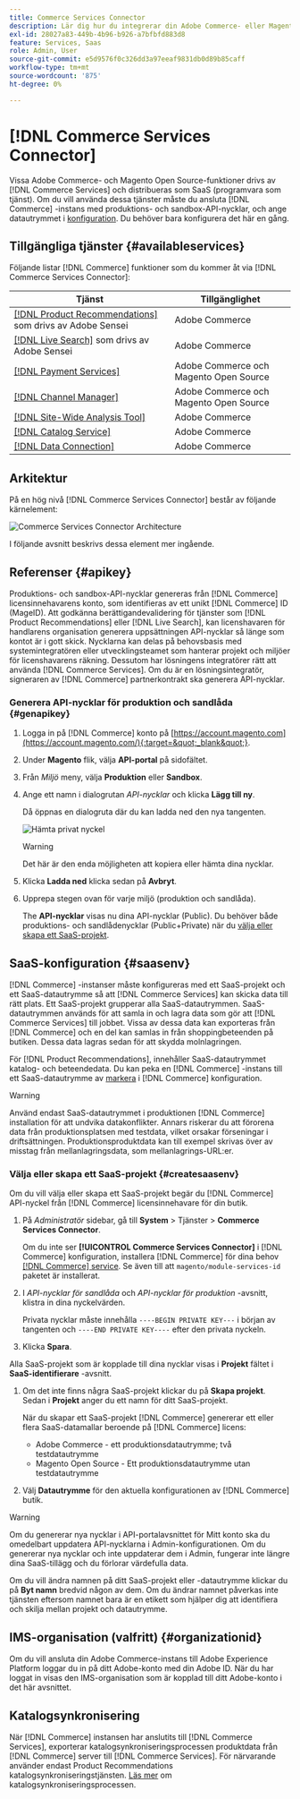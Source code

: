 ```yaml
---
title: Commerce Services Connector
description: Lär dig hur du integrerar din Adobe Commerce- eller Magento Open Source-instans med tjänster med hjälp av API-nycklar för produktion och sandlåda.
exl-id: 28027a83-449b-4b96-b926-a7bfbfd883d8
feature: Services, Saas
role: Admin, User
source-git-commit: e5d9576f0c326dd3a97eeaf9831db0d89b85caff
workflow-type: tm+mt
source-wordcount: '875'
ht-degree: 0%

---
```


# [!DNL Commerce Services Connector]

Vissa Adobe Commerce- och Magento Open Source-funktioner drivs av [!DNL Commerce Services]  och distribueras som SaaS (programvara som tjänst). Om du vill använda dessa tjänster måste du ansluta [!DNL Commerce] -instans med produktions- och sandbox-API-nycklar, och ange datautrymmet i [konfiguration](https://experienceleague.adobe.com/docs/commerce-admin/config/services/saas.html). Du behöver bara konfigurera det här en gång.

## Tillgängliga tjänster {#availableservices}

Följande listar [!DNL Commerce] funktioner som du kommer åt via [!DNL Commerce Services Connector]:

| Tjänst | Tillgänglighet |
| ---|--- |
| [[!DNL Product Recommendations]](/help/product-recommendations/overview.md) som drivs av Adobe Sensei | Adobe Commerce |
| [[!DNL Live Search]](/help/live-search/overview.md) som drivs av Adobe Sensei | Adobe Commerce |
| [[!DNL Payment Services]](/help/payment-services/overview.md) | Adobe Commerce och Magento Open Source |
| [[!DNL Channel Manager]](https://experienceleague.adobe.com/docs/commerce-channels/channel-manager/intro-to-channel-manager/overview.html) | Adobe Commerce och Magento Open Source |
| [[!DNL Site-Wide Analysis Tool]](https://experienceleague.adobe.com/docs/commerce-operations/tools/site-wide-analysis-tool/intro.html) | Adobe Commerce |
| [[!DNL Catalog Service]](/help/catalog-service/overview.md) | Adobe Commerce |
| [[!DNL Data Connection]](/help/data-connection/overview.md) | Adobe Commerce |

## Arkitektur

På en hög nivå [!DNL Commerce Services Connector] består av följande kärnelement:

![Commerce Services Connector Architecture](assets/saas-config-sync-workflow.png)

I följande avsnitt beskrivs dessa element mer ingående.

## Referenser {#apikey}

Produktions- och sandbox-API-nycklar genereras från [!DNL Commerce] licensinnehavarens konto, som identifieras av ett unikt [!DNL Commerce] ID (MageID). Att godkänna berättigandevalidering för tjänster som [!DNL Product Recommendations] eller [!DNL Live Search], kan licenshavaren för handlarens organisation generera uppsättningen API-nycklar så länge som kontot är i gott skick. Nycklarna kan delas på behovsbasis med systemintegratören eller utvecklingsteamet som hanterar projekt och miljöer för licenshavarens räkning. Dessutom har lösningens integratörer rätt att använda [!DNL Commerce Services]. Om du är en lösningsintegratör, signeraren av [!DNL Commerce] partnerkontrakt ska generera API-nycklar.

### Generera API-nycklar för produktion och sandlåda {#genapikey}

1. Logga in på [!DNL Commerce] konto på [https://account.magento.com](https://account.magento.com/){:target=&quot;_blank&quot;}.

1. Under **Magento** flik, välja **API-portal** på sidofältet.

1. Från _Miljö_ meny, välja **Produktion** eller **Sandbox**.

1. Ange ett namn i dialogrutan _API-nycklar_ och klicka **Lägg till ny**.

   Då öppnas en dialogruta där du kan ladda ned den nya tangenten.

   ![Hämta privat nyckel](assets/download-api-private-key.png)

   >[!WARNING]
   >
   > Det här är den enda möjligheten att kopiera eller hämta dina nycklar.

1. Klicka **Ladda ned** klicka sedan på **Avbryt**.

1. Upprepa stegen ovan för varje miljö (produktion och sandlåda).

   The **API-nycklar** visas nu dina API-nycklar (Public). Du behöver både produktions- och sandlådenycklar (Public+Private) när du [välja eller skapa ett SaaS-projekt](#createsaasenv).

## SaaS-konfiguration {#saasenv}

[!DNL Commerce] -instanser måste konfigureras med ett SaaS-projekt och ett SaaS-datautrymme så att [!DNL Commerce Services] kan skicka data till rätt plats. Ett SaaS-projekt grupperar alla SaaS-datautrymmen. SaaS-datautrymmen används för att samla in och lagra data som gör att [!DNL Commerce Services] till jobbet. Vissa av dessa data kan exporteras från [!DNL Commerce] och en del kan samlas in från shoppingbeteenden på butiken. Dessa data lagras sedan för att skydda molnlagringen.

För [!DNL Product Recommendations], innehåller SaaS-datautrymmet katalog- och beteendedata. Du kan peka en [!DNL Commerce] -instans till ett SaaS-datautrymme av [markera](https://docs.magento.com/user-guide/configuration/services/saas.html) i [!DNL Commerce] konfiguration.

>[!WARNING]
>
> Använd endast SaaS-datautrymmet i produktionen [!DNL Commerce] installation för att undvika datakonflikter. Annars riskerar du att förorena data från produktionsplatsen med testdata, vilket orsakar förseningar i driftsättningen. Produktionsproduktdata kan till exempel skrivas över av misstag från mellanlagringsdata, som mellanlagrings-URL:er.

### Välja eller skapa ett SaaS-projekt {#createsaasenv}

Om du vill välja eller skapa ett SaaS-projekt begär du [!DNL Commerce] API-nyckel från [!DNL Commerce] licensinnehavare för din butik.

1. På _Administratör_ sidebar, gå till **System** > Tjänster > **Commerce Services Connector**.

   Om du inte ser **[!UICONTROL Commerce Services Connector]** i [!DNL Commerce] konfiguration, installera [!DNL Commerce] för dina behov [[!DNL Commerce] service](#availableservices). Se även till att `magento/module-services-id` paketet är installerat.

1. I _API-nycklar för sandlåda_ och _API-nycklar för produktion_ -avsnitt, klistra in dina nyckelvärden.

   Privata nycklar måste innehålla `----BEGIN PRIVATE KEY---` i början av tangenten och `----END PRIVATE KEY----` efter den privata nyckeln.

1. Klicka **Spara**.

Alla SaaS-projekt som är kopplade till dina nycklar visas i **Projekt** fältet i **SaaS-identifierare** -avsnitt.

1. Om det inte finns några SaaS-projekt klickar du på **Skapa projekt**. Sedan i **Projekt** anger du ett namn för ditt SaaS-projekt.

   När du skapar ett SaaS-projekt [!DNL Commerce] genererar ett eller flera SaaS-datamallar beroende på [!DNL Commerce] licens:
   - Adobe Commerce - ett produktionsdatautrymme; två testdatautrymme
   - Magento Open Source - Ett produktionsdatautrymme utan testdatautrymme

1. Välj **Datautrymme** för den aktuella konfigurationen av [!DNL Commerce] butik.

>[!WARNING]
>
> Om du genererar nya nycklar i API-portalavsnittet för Mitt konto ska du omedelbart uppdatera API-nycklarna i Admin-konfigurationen. Om du genererar nya nycklar och inte uppdaterar dem i Admin, fungerar inte längre dina SaaS-tillägg och du förlorar värdefulla data.

Om du vill ändra namnen på ditt SaaS-projekt eller -datautrymme klickar du på **Byt namn** bredvid någon av dem. Om du ändrar namnet påverkas inte tjänsten eftersom namnet bara är en etikett som hjälper dig att identifiera och skilja mellan projekt och datautrymme.

## IMS-organisation (valfritt) {#organizationid}

Om du vill ansluta din Adobe Commerce-instans till Adobe Experience Platform loggar du in på ditt Adobe-konto med din Adobe ID. När du har loggat in visas den IMS-organisation som är kopplad till ditt Adobe-konto i det här avsnittet.

## Katalogsynkronisering

När [!DNL Commerce] instansen har anslutits till [!DNL Commerce Services], exporterar katalogsynkroniseringsprocessen produktdata från [!DNL Commerce] server till [!DNL Commerce Services]. För närvarande använder endast Product Recommendations katalogsynkroniseringstjänsten. [Läs mer](catalog-sync.md) om katalogsynkroniseringsprocessen.
